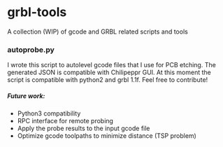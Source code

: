 # grbl-tools
A collection (WIP) of gcode and GRBL related scripts and tools

### autoprobe.py

I wrote this script to autolevel gcode files that I use for PCB etching. The generated JSON is compatible with Chilipeppr GUI. At this moment the script is compatible with python2 and grbl 1.1f. Feel free to contribute!

##### Future work:
- Python3 compatibility
- RPC interface for remote probing
- Apply the probe results to the input gcode file
- Optimize gcode toolpaths to minimize distance (TSP problem)

